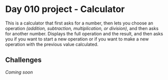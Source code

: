 # Day 010 project - Calculator

This is a calculator that first asks for a number, then lets you choose an operation *(addition, subtraction, multiplication, or division)*, and then asks for another number. Displays the full operation and the result, and then asks you if you want to start a new operation or if you want to make a new operation with the previous value calculated.

## Challenges

*Coming soon*